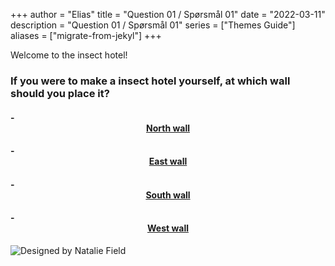 +++
author = "Elias"
title = "Question 01 / Spørsmål 01"
date = "2022-03-11"
description = "Question 01 / Spørsmål 01"
series = ["Themes Guide"]
aliases = ["migrate-from-jekyl"]
+++

Welcome to the insect hotel!


### If you were to make a insect hotel yourself, at which wall should you place it?


#### - <center> [North wall](https://biodivgame.github.io/archive/question-1_01_correct/right-answer/) </center>
#### - <center> [East wall](https://biodivgame.github.io/archive/question-1_01_correct/right-answer/) </center>
#### - <center> [South wall](https://biodivgame.github.io/archive/question-1_01_correct/right-answer/) </center>
#### - <center> [West wall](https://biodivgame.github.io/archive/question-1_01_correct/right-answer/) </center>

![Designed by Natalie Field](/img/insect-hotel.jpg)